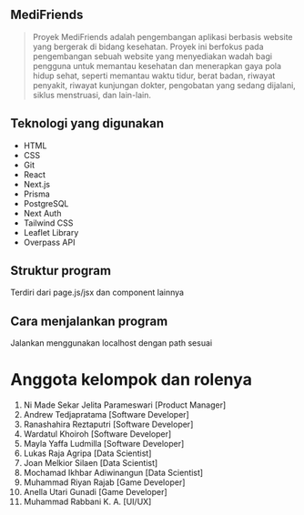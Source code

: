 ## MediFriends
>  Proyek MediFriends adalah pengembangan aplikasi berbasis website yang
 bergerak di bidang kesehatan. Proyek ini berfokus pada pengembangan sebuah website
 yang menyediakan wadah bagi pengguna untuk memantau kesehatan dan menerapkan
 gaya pola hidup sehat, seperti memantau waktu tidur, berat badan, riwayat penyakit,
 riwayat kunjungan dokter, pengobatan yang sedang dijalani, siklus menstruasi, dan
 lain-lain.

## Teknologi yang digunakan
- HTML
- CSS
- Git
- React
- Next.js
- Prisma
- PostgreSQL
- Next Auth
- Tailwind CSS
- Leaflet Library
- Overpass API

## Struktur program
Terdiri dari page.js/jsx dan component lainnya

## Cara menjalankan program
Jalankan menggunakan localhost dengan path sesuai

# Anggota kelompok dan rolenya
1. Ni Made Sekar Jelita Parameswari [Product Manager]
2. Andrew Tedjapratama [Software Developer]
3. Ranashahira Reztaputri [Software Developer]
4. Wardatul Khoiroh [Software Developer]
5. Mayla Yaffa Ludmilla [Software Developer]
6. Lukas Raja Agripa [Data Scientist]
7. Joan Melkior Silaen [Data Scientist]
8. Mochamad Ikhbar Adiwinangun [Data Scientist]
9. Muhammad Riyan Rajab [Game Developer]
10. Anella Utari Gunadi [Game Developer]
11. Muhammad Rabbani K. A. [UI/UX]

